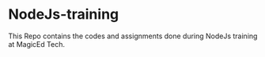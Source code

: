 # NodeJs-training
This Repo contains the codes and assignments done during NodeJs training at MagicEd Tech.
